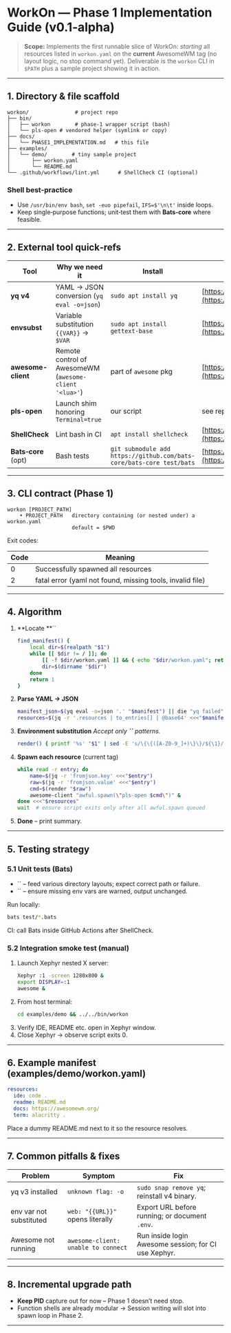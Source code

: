 # WorkOn — Phase 1 Implementation Guide (v0.1‑alpha)

> **Scope:** Implements the first runnable slice of WorkOn: *starting* all resources listed in `workon.yaml` on the **current** AwesomeWM tag (no layout logic, no stop command yet). Deliverable is the `workon` CLI in `$PATH` plus a sample project showing it in action.

---

## 1. Directory & file scaffold

```text
workon/               # project repo
├── bin/
│   ├── workon        # phase‑1 wrapper script (bash)
│   └── pls-open # vendored helper (symlink or copy)
├── docs/
│   └── PHASE1_IMPLEMENTATION.md   # this file
├── examples/
│   └── demo/        # tiny sample project
│       ├── workon.yaml
│       └── README.md
└── .github/workflows/lint.yml      # ShellCheck CI (optional)
```

### Shell best‑practice

- Use `/usr/bin/env bash`, `set -euo pipefail`, `IFS=$'\n\t'` inside loops.
- Keep single‑purpose functions; unit‑test them with **Bats‑core** where feasible.

---

## 2. External tool quick‑refs

| Tool                | Why we need it                                         | Install                                                              | Docs                                                                           |
| ------------------- | ------------------------------------------------------ | -------------------------------------------------------------------- | ------------------------------------------------------------------------------ |
| **yq v4**           | YAML → JSON conversion (`yq eval -o=json`)             | `sudo apt install yq`                                                | [https://mikefarah.gitbook.io/yq/](https://mikefarah.gitbook.io/yq/)           |
| **envsubst**        | Variable substitution `{{VAR}}` → `$VAR`               | `sudo apt install gettext-base`                                      | [https://www.gnu.org/software/gettext/](https://www.gnu.org/software/gettext/) |
| **awesome-client**  | Remote control of AwesomeWM (`awesome-client '<lua>'`) | part of `awesome` pkg                                                | [https://awesomewm.org/](https://awesomewm.org/)                               |
| **pls-open**   | Launch shim honoring `Terminal=true`                   | our script                                                           | see repo                                                                       |
| **ShellCheck**      | Lint bash in CI                                        | `apt install shellcheck`                                             | [https://www.shellcheck.net/](https://www.shellcheck.net/)                     |
| **Bats‑core** (opt) | Bash tests                                             | `git submodule add https://github.com/bats-core/bats-core test/bats` | [https://bats-core.readthedocs.io/](https://bats-core.readthedocs.io/)         |

---

## 3. CLI contract (Phase 1)

```text
workon [PROJECT_PATH]
    • PROJECT_PATH   directory containing (or nested under) a workon.yaml
                     default = $PWD
```

Exit codes:

| Code | Meaning                                                   |
| ---- | --------------------------------------------------------- |
| 0    | Successfully spawned all resources                        |
| 2    | fatal error (yaml not found, missing tools, invalid file) |

---

## 4. Algorithm

1. \*\*Locate \*\*\`\`
   ```bash
   find_manifest() {
       local dir=$(realpath "$1")
       while [[ $dir != / ]]; do
           [[ -f $dir/workon.yaml ]] && { echo "$dir/workon.yaml"; return; }
           dir=$(dirname "$dir")
       done
       return 1
   }
   ```
2. **Parse YAML → JSON**
   ```bash
   manifest_json=$(yq eval -o=json '.' "$manifest") || die "yq failed"
   resources=$(jq -r '.resources | to_entries[] | @base64' <<<"$manifest_json")
   ```
3. **Environment substitution** *Accept only **``** patterns.*
   ```bash
   render() { printf '%s' "$1" | sed -E 's/\{\{([A-Z0-9_]+)\}\}/${\1}/g' | envsubst; }
   ```
4. **Spawn each resource** (current tag)
   ```bash
   while read -r entry; do
       name=$(jq -r 'fromjson.key' <<<"$entry")
       raw=$(jq -r 'fromjson.value' <<<"$entry")
       cmd=$(render "$raw")
       awesome-client "awful.spawn(\"pls-open $cmd\")" &
   done <<<"$resources"
   wait  # ensure script exits only after all awful.spawn queued
   ```
5. **Done** – print summary.

---

## 5. Testing strategy

### 5.1 Unit tests (Bats)

- \`\` – feed various directory layouts; expect correct path or failure.
- \`\` – ensure missing env vars are warned, output unchanged.

Run locally:

```bash
bats test/*.bats
```

CI: call Bats inside GitHub Actions after ShellCheck.

### 5.2 Integration smoke test (manual)

1. Launch Xephyr nested X server:
   ```bash
   Xephyr :1 -screen 1280x800 &
   export DISPLAY=:1
   awesome &
   ```
2. From host terminal:
   ```bash
   cd examples/demo && ../../bin/workon
   ```
3. Verify IDE, README etc. open in Xephyr window.
4. Close Xephyr → observe script exits 0.

---

## 6. Example manifest (examples/demo/workon.yaml)

```yaml
resources:
  ide: code .
  readme: README.md
  docs: https://awesomewm.org/
  term: alacritty .
```

Place a dummy README.md next to it so the resource resolves.

---

## 7. Common pitfalls & fixes

| Problem                 | Symptom                             | Fix                                                  |
| ----------------------- | ----------------------------------- | ---------------------------------------------------- |
| yq v3 installed         | `unknown flag: -o`                  | `sudo snap remove yq`; reinstall v4 binary.          |
| env var not substituted | `web: "{{URL}}"` opens literally    | Export URL before running; or document `.env`.       |
| Awesome not running     | `awesome-client: unable to connect` | Run inside login Awesome session; for CI use Xephyr. |

---

## 8. Incremental upgrade path

- **Keep PID** capture out for now – Phase 1 doesn’t need stop.
- Function shells are already modular → Session writing will slot into spawn loop in Phase 2.

---
